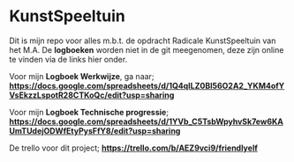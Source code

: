 # KunstSpeeltuin
Dit is mijn repo voor alles m.b.t. de opdracht Radicale KunstSpeeltuin van het M.A.
De **logboeken** worden niet in de git meegenomen, deze zijn online te vinden via de links hier onder.

Voor mijn **Logboek Werkwijze**, ga naar;
**https://docs.google.com/spreadsheets/d/1Q4qILZ0Bl56O2A2_YKM4ofYVsEkzzLspotR28CTKoQc/edit?usp=sharing**

Voor mijn **Logboek Technische progressie**;
**https://docs.google.com/spreadsheets/d/1YVb_C5TsbWpyhvSk7ew6KAUmTUdejODWfEtyPysFfY8/edit?usp=sharing**

De trello voor dit project;
**https://trello.com/b/AEZ9vci9/friendlyelf**
